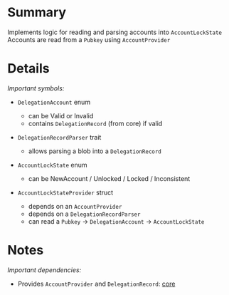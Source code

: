 
# Summary

Implements logic for reading and parsing accounts into `AccountLockState`
Accounts are read from a `Pubkey` using `AccountProvider`

# Details

*Important symbols:*

- `DelegationAccount` enum
  - can be Valid or Invalid
  - contains `DelegationRecord` (from core) if valid

- `DelegationRecordParser` trait
  - allows parsing a blob into a `DelegationRecord`

- `AccountLockState` enum
  - can be NewAccount / Unlocked / Locked / Inconsistent
  
- `AccountLockStateProvider` struct
  - depends on an `AccountProvider`
  - depends on a `DelegationRecordParser`
  - can read a `Pubkey` -> `DelegationAccount` -> `AccountLockState`

# Notes

*Important dependencies:*

- Provides `AccountProvider` and `DelegationRecord`: [core](../core/README.md) 
